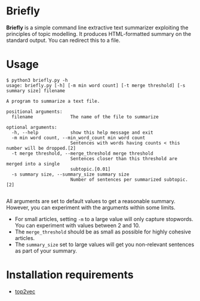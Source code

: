 # Briefly

**Briefly** is a simple command line extractive text summarizer exploiting
the principles of topic modelling.  It produces HTML-formatted summary on the
standard output.  You can redirect this to a file.

# Usage

```
$ python3 briefly.py -h
usage: briefly.py [-h] [-m min word count] [-t merge threshold] [-s summary size] filename

A program to summarize a text file.

positional arguments:
  filename              The name of the file to summarize

optional arguments:
  -h, --help            show this help message and exit
  -m min word count, --min_word_count min word count
                        Sentences with words having counts < this number will be dropped.[2]
  -t merge threshold, --merge_threshold merge threshold
                        Sentences closer than this threshold are merged into a single
                        subtopic.[0.01]
  -s summary size, --summary_size summary size
                        Number of sentences per summarized subtopic.[2]


```

All arguments are set to default values to get a reasonable summary.  However,
you can experiment with the arguments within some limits.

- For small articles, setting `-m` to a large value will only capture stopwords.
You can experiment with values between 2 and 10.
- The `merge_threshold` should be as small as possible for highly cohesive
articles.
- The `summary_size` set to large values will get you non-relevant sentences
as part of your summary.

# Installation requirements

- [top2vec](https://top2vec.readthedocs.io/en/stable/Top2Vec.html#installation)

